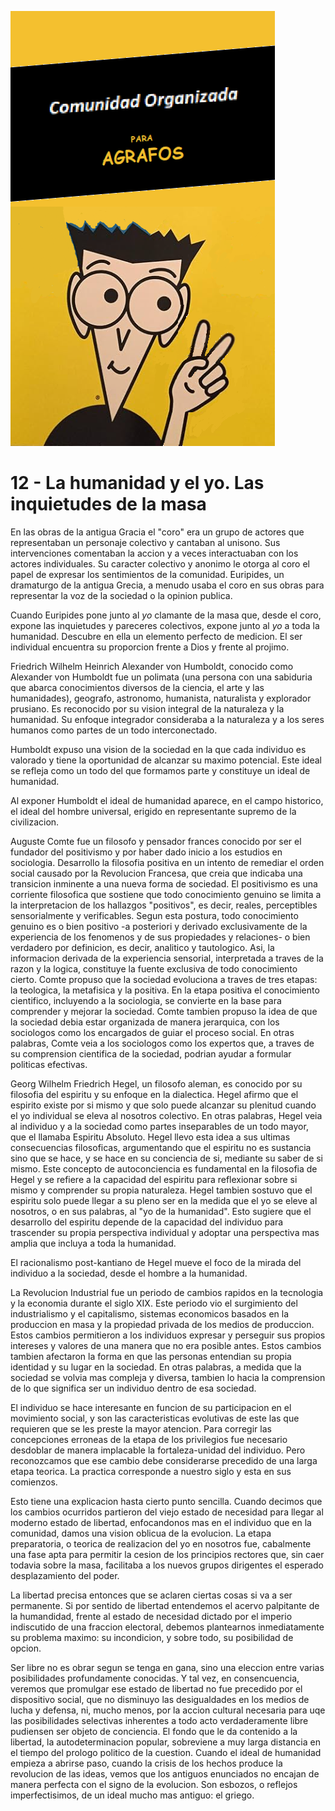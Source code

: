 ![](comunidad-organizada-para-agrafos.png)

# 12 - La humanidad y el yo. Las inquietudes de la masa

En las obras de la antigua Gracia el "coro" era un grupo de actores que representaban un personaje colectivo y cantaban
al unisono. Sus intervenciones comentaban la accion y a veces interactuaban con los actores individuales. Su caracter
colectivo y anonimo le otorga al coro el papel de expresar los sentimientos de la comunidad. Euripides, un dramaturgo
de la antigua Grecia, a menudo usaba el coro en sus obras para representar la voz de la sociedad o la opinion publica.

Cuando Euripides pone junto al *yo* clamante de la masa que, desde el coro, expone las inquietudes y pareceres
colectivos, expone junto al *yo* a toda la humanidad. Descubre en ella un elemento perfecto de medicion. El ser
individual encuentra su proporcion frente a Dios y frente al projimo.

Friedrich Wilhelm Heinrich Alexander von Humboldt, conocido como Alexander von Humboldt fue un polimata (una persona
con una sabiduria que abarca conocimientos diversos de la ciencia, el arte y las humanidades), geografo, astronomo,
humanista, naturalista y explorador prusiano. Es reconocido por su vision integral de la naturaleza y la humanidad.
Su enfoque integrador consideraba a la naturaleza y a los seres humanos como partes de un todo interconectado.

Humboldt expuso una vision de la sociedad en la que cada individuo es valorado y tiene la oportunidad de alcanzar
su maximo potencial. Este ideal se refleja como un todo del que formamos parte y constituye un ideal de humanidad.

Al exponer Humboldt el ideal de humanidad aparece, en el campo historico, el ideal del hombre universal, erigido
en representante supremo de la civilizacion.

Auguste Comte fue un filosofo y pensador frances conocido por ser el fundador del positivismo y por haber dado inicio
a los estudios en sociologia. Desarrollo la filosofia positiva en un intento de remediar el orden social causado
por la Revolucion Francesa, que creia que indicaba una transicion inminente a una nueva forma de sociedad.
El positivismo es una corriente filosofica que sostiene que todo conocimiento genuino se limita a la interpretacion
de los hallazgos "positivos", es decir, reales, perceptibles sensorialmente y verificables. Segun esta postura, todo
conocimiento genuino es o bien positivo -a posteriori y derivado exclusivamente de la experiencia de los fenomenos
y de sus propiedades y relaciones- o bien verdadero por definicion, es decir, analitico y tautologico. Asi, la
informacion derivada de la experiencia sensorial, interpretada a traves de la razon y la logica, constituye la fuente
exclusiva de todo conocimiento cierto.
Comte propuso que la sociedad evoluciona a traves de tres etapas: la teologica, la metafisica y la positiva. En la
etapa positiva el conocimiento cientifico, incluyendo a la sociologia, se convierte en la base para comprender
y mejorar la sociedad. Comte tambien propuso la idea de que la sociedad debia estar organizada de manera jerarquica,
con los sociologos como los encargados de guiar el proceso social. En otras palabras, Comte veia a los sociologos
como los expertos que, a traves de su comprension cientifica de la sociedad, podrian ayudar a formular politicas
efectivas.

Georg Wilhelm Friedrich Hegel, un filosofo aleman, es conocido por su filosofia del espiritu y su enfoque en la
dialectica. Hegel afirmo que el espirito existe por si mismo y que solo puede alcanzar su plenitud cuando el yo
individual se eleva al nosotros colectivo.
En otras palabras, Hegel veia al individuo y a la sociedad como partes inseparables de un todo mayor, que el
llamaba Espiritu Absoluto.
Hegel llevo esta idea a sus ultimas consecuencias filosoficas, argumentando que el espiritu no es sustancia
sino que se hace, y se hace en su conciencia de si, mediante su saber de si mismo. Este concepto de autoconciencia
es fundamental en la filosofia de Hegel y se refiere a la capacidad del espiritu para reflexionar sobre si mismo
y comprender su propia naturaleza.
Hegel tambien sostuvo que el espiritu solo puede llegar a su pleno ser en la medida que el yo se eleve al nosotros,
o en sus palabras, al "yo de la humanidad". Esto sugiere que el desarrollo del espiritu depende de la capacidad del
individuo para trascender su propia perspectiva individual y adoptar una perspectiva mas amplia que incluya a toda
la humanidad.

El racionalismo post-kantiano de Hegel mueve el foco de la mirada del individuo a la sociedad, desde el hombre
a la humanidad.

La Revolucion Industrial fue un periodo de cambios rapidos en la tecnologia y la economia durante el siglo XIX.
Este periodo vio el surgimiento del industrialismo y el capitalismo, sistemas economicos basados en la produccion
en masa y la propiedad privada de los medios de produccion. Estos cambios permitieron a los individuos expresar y
perseguir sus propios intereses y valores de una manera que no era posible antes. Estos cambios tambien afectaron
la forma en que las personas entendian su propia identidad y su lugar en la sociedad. En otras palabras, a medida
que la sociedad se volvia mas compleja y diversa, tambien lo hacia la comprension de lo que significa ser un
individuo dentro de esa sociedad.

El individuo se hace interesante en funcion de su participacion en el movimiento social, y son las caracteristicas
evolutivas de este las que requieren que se les preste la mayor atencion. Para corregir las concepciones erroneas
de la etapa de los privilegios fue necesario desdoblar de manera implacable la fortaleza-unidad del individuo. Pero
reconozcamos que ese cambio debe considerarse precedido de una larga etapa teorica. La practica corresponde a nuestro
siglo y esta en sus comienzos.

Esto tiene una explicacion hasta cierto punto sencilla. Cuando decimos que los cambios ocurridos partieron del viejo
estado de necesidad para llegar al moderno estado de libertad, enfocandonos mas en el individuo que en la comunidad,
damos una vision oblicua de la evolucion. La etapa preparatoria, o teorica de realizacion del yo en nosotros fue,
cabalmente una fase apta para permitir la cesion de los principios rectores que, sin caer todavia sobre la masa,
facilitaba a los nuevos grupos dirigentes el esperado desplazamiento del poder.

La libertad precisa entonces que se aclaren ciertas cosas si va a ser permanente. Si por sentido de libertad entendemos
el acervo palpitante de la humandidad, frente al estado de necesidad dictado por el imperio indiscutido de una
fraccion electoral, debemos plantearnos inmediatamente su problema maximo: su incondicion, y sobre todo, su
posibilidad de opcion.

Ser libre no es obrar segun se tenga en gana, sino una eleccion entre varias posibilidades profundamente conocidas.
Y tal vez, en consencuencia, veremos que promulgar ese estado de libertad no fue precedido por el dispositivo social,
que no disminuyo las desigualdades en los medios de lucha y defensa, ni, mucho menos, por la accion cultural necesaria
para uqe las posibilidades selectivas inherentes a todo acto verdaderamente libre pudiensen ser objeto de conciencia.
El fondo que le da contenido a la libertad, la autodeterminacion popular, sobreviene a muy larga distancia en el tiempo
del prologo politico de la cuestion. Cuando el ideal de humanidad empieza a abrirse paso, cuando la crisis de los
hechos produce la revolucion de las ideas, vemos que los antiguos enunciados no encajan de manera perfecta con el
signo de la evolucion. Son esbozos, o reflejos imperfectisimos, de un ideal mucho mas antiguo: el griego.
